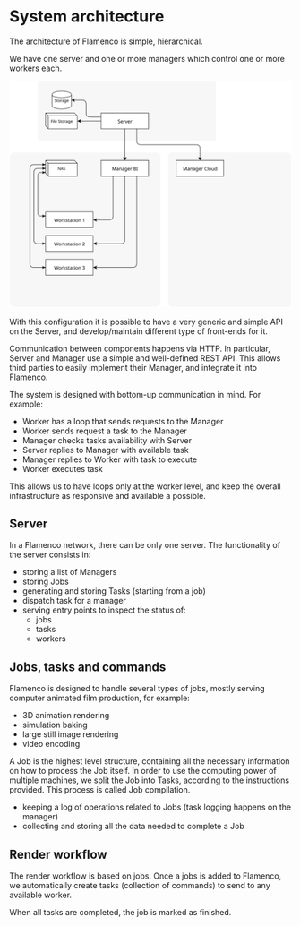 # System architecture
The architecture of Flamenco is simple, hierarchical.

We have one server and one or more managers which control one or more workers each.

![Architecture diagram](img/architecture_diagram.svg)

With this configuration it is possible to have a very generic and simple API on the Server, and 
develop/maintain different type of front-ends for it.

Communication between components happens via HTTP. In particular, Server and Manager use a simple 
and well-defined REST API. This allows third parties to easily implement their Manager, and 
integrate it into Flamenco.

The system is designed with bottom-up communication in mind. For example:

- Worker has a loop that sends requests to the Manager
- Worker sends request a task to the Manager
- Manager checks tasks availability with Server
- Server replies to Manager with available task
- Manager replies to Worker with task to execute
- Worker executes task

This allows us to have loops only at the worker level, and keep the overall infrastructure as 
responsive and available a possible.

## Server
In a Flamenco network, there can be only one server. The functionality of the server consists in:

- storing a list of Managers
- storing Jobs
- generating and storing Tasks (starting from a job)
- dispatch task for a manager
- serving entry points to inspect the status of:
    + jobs
    + tasks
    + workers

## Jobs, tasks and commands
Flamenco is designed to handle several types of jobs, mostly serving computer animated film 
production, for example:

- 3D animation rendering
- simulation baking
- large still image rendering
- video encoding

A Job is the highest level structure, containing all the necessary information on how to process 
the Job itself.
In order to use the computing power of multiple machines, we split the Job into Tasks, according to
the instructions provided. This process is called Job compilation.

- keeping a log of operations related to Jobs (task logging happens on the manager)
- collecting and storing all the data needed to complete a Job


## Render workflow
The render workflow is based on jobs. Once a jobs is added to Flamenco, we automatically create 
tasks (collection of commands) to send to any available worker.

When all tasks are completed, the job is marked as finished.
